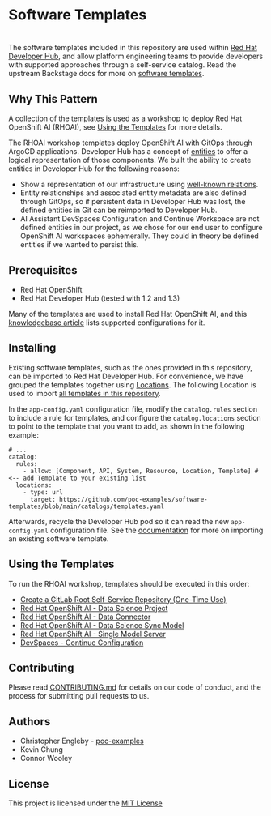# Software Templates
#
The software templates included in this repository are used within [Red Hat Developer Hub](https://developers.redhat.com/rhdh/overview), and allow platform engineering teams to provide developers with supported approaches through a self-service catalog.  Read the upstream Backstage docs for more on [software templates](https://backstage.io/docs/features/software-templates/).

## Why This Pattern

A collection of the templates is used as a workshop to deploy Red Hat OpenShift AI (RHOAI), see [Using the Templates](#using-the-templates) for more details.

The RHOAI workshop templates deploy OpenShift AI with GitOps through ArgoCD applications.  Developer Hub has a concept of [entities](https://backstage.io/docs/features/software-catalog/references/) to offer a logical representation of those components.  We built the ability to create entities in Developer Hub for the following reasons:
* Show a representation of our infrastructure using [well-known relations](https://backstage.io/docs/features/software-catalog/well-known-relations/).
* Entity relationships and associated entity metadata are also defined through GitOps, so if persistent data in Developer Hub was lost, the defined entities in Git can be reimported to Developer Hub.
* AI Assistant DevSpaces Configuration and Continue Workspace are not defined entities in our project, as we chose for our end user to configure OpenShift AI workspaces ephemerally.  They could in theory be defined entities if we wanted to persist this.

## Prerequisites

* Red Hat OpenShift
* Red Hat Developer Hub (tested with 1.2 and 1.3)

Many of the templates are used to install Red Hat OpenShift AI, and this [knowledgebase article](https://access.redhat.com/articles/rhoai-supported-configs) lists supported configurations for it.

## Installing

Existing software templates, such as the ones provided in this repository, can be imported to Red Hat Developer Hub.  For convenience, we have grouped the templates together using [Locations](https://backstage.io/docs/features/software-catalog/system-model/#location).  The following Location is used to import [all templates in this repository](/catalogs/templates.yaml).

In the `app-config.yaml` configuration file, modify the `catalog.rules` section to include a rule for templates, and configure the `catalog.locations` section to point to the template that you want to add, as shown in the following example:

```
# ...
catalog:
  rules:
    - allow: [Component, API, System, Resource, Location, Template] # <-- add Template to your existing list
  locations:
    - type: url
      target: https://github.com/poc-examples/software-templates/blob/main/catalogs/templates.yaml
```

Afterwards, recycle the Developer Hub pod so it can read the new `app-config.yaml` configuration file.  See the [documentation](https://docs.redhat.com/en/documentation/red_hat_developer_hub/1.3/html/administration_guide_for_red_hat_developer_hub/index#proc-adding-templates_assembly-admin-templates) for more on importing an existing software template.

## Using the Templates

To run the RHOAI workshop, templates should be executed in this order:
* [Create a GitLab Root Self-Service Repository (One-Time Use)](/catalogs/argocd/setup-root-self-service-repository/template.yaml)
* [Red Hat OpenShift AI - Data Science Project](/catalogs/openshift-ai/datascience/project/template.yaml)
* [Red Hat OpenShift AI - Data Connector](/catalogs/openshift-ai/datascience/data-connector/template.yaml)
* [Red Hat OpenShift AI - Data Science Sync Model](/catalogs/openshift-ai/datascience/sync-model/template.yaml)
* [Red Hat OpenShift AI - Single Model Server](/catalogs/openshift-ai/datascience/single-model-server/template.yaml)
* [DevSpaces - Continue Configuration](/catalogs/devspaces/continue-workspace/template.yaml)

## Contributing

Please read [CONTRIBUTING.md](/CONTRIBUTING.md) for details on our code of conduct, and the process for submitting pull requests to us.

## Authors

- Christopher Engleby - [poc-examples](https://github.com/poc-examples)
- Kevin Chung
- Connor Wooley

## License

This project is licensed under the [MIT License](/LICENSE)
